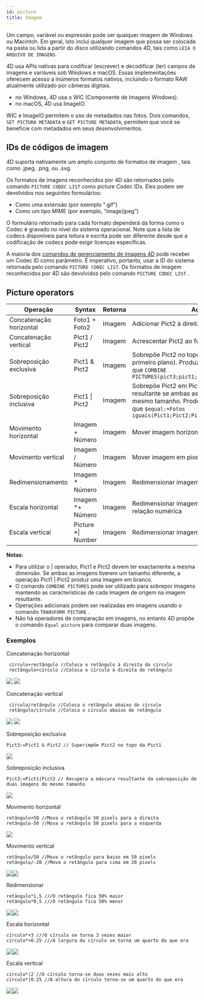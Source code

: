 ```yaml
---
id: picture
title: Imagem
---
```


Um campo, variável ou expressão pode ser qualquer imagem de Windows ou Macintoh. Em geral, isto inclui qualquer imagem que possa ser colocada na pasta ou lida a partir do disco utilizando comandos 4D, tais como `LEIA O ARQUIVO DE IMAGENS`.

4D usa APIs nativas para codificar (escrever) e decodificar (ler) campos de imagens e variáveis sob Windows e macOS. Essas implementações oferecem acesso a inúmeros formatos nativos, incluindo o formato RAW atualmente utilizado por câmeras digitais.

* no Windows, 4D usa o WIC (Componente de Imagens Windows).
* no macOS, 4D usa ImageIO.

WIC e ImageIO permitem o uso de metadados nas fotos. Dois comandos, `SET PICTURA METADATA` e `GET PICTURE METADATA`, permitem que você se beneficie com metadados em seus desenvolvimentos.

## IDs de códigos de imagem

4D suporta nativamente um amplo conjunto de formatos de imagem [](FormEditor/pictures.md#native-formats-supported), tais como .jpeg, .png, ou .svg.

Os formatos de imagens reconhecidos por 4D são retornados pelo comando `PICTURE CODEC LIST` como picture Codec IDs.  Eles podem ser devolvidos nos seguintes formulários:

* Como uma extensão (por exemplo ".gif")
* Como um tipo MIME (por exemplo, “image/jpeg”)

O formulário retornado para cada formato dependerá da forma como o Codec é gravado no nível do sistema operacional. Note que a lista de codecs disponíveis para leitura e escrita pode ser diferente desde que a codificação de codecs pode exigir licenças específicas.

A maioria dos [comandos de gerenciamento de imagens 4D](https://doc.4d.com/4Dv18/4D/18/Pictures.201-4504337.en.html) pode receber um Codec ID como parâmetro. É imperativo, portanto, usar a ID do sistema retornada pelo comando `PICTURE CODEC LIST`. Os formatos de imagem reconhecidos por 4D são devolvidos pelo comando `PICTURE CODEC LIST` .

## Picture operators

| Operação                | Syntax                 | Retorna | Ação                                                                                                                                                                       |
| ----------------------- | ---------------------- | ------- | -------------------------------------------------------------------------------------------------------------------------------------------------------------------------- |
| Concatenação horizontal | Foto1 + Foto2          | Imagem  | Adicionar Pict2 à direita da Pict1                                                                                                                                         |
| Concatenação vertical   | Pict1 / Pict2          | Imagem  | Acrescentar Pict2 ao fundo de Pict1                                                                                                                                        |
| Sobreposição exclusiva  | Pict1 & Pict2          | Imagem  | Sobrepõe Pict2 no topo de Pict1 (Pict2 em primeiro plano). Produz o mesmo resultado que `COMBINE PICTURES(pict3;pict1;Superimposition;pict2)`                              |
| Sobreposição inclusiva  | Pict1 &#124; Pict2     | Imagem  | Sobrepõe Pict2 em Pict1 e devolve a máscara resultante se ambas as imagens tiverem o mesmo tamanho. Produz o mesmo resultado que `$equal:=Fotos iguais(Pict1;Pict2;Pict3)` |
| Movimento horizontal    | Imagem + Número        | Imagem  | Mover imagem horizontalmente número pixels                                                                                                                                 |
| Movimento vertical      | Imagem / Número        | Imagem  | Mover imagem em pixels do número vertical                                                                                                                                  |
| Redimensionamento       | Imagem * Número        | Imagem  | Redimensionar imagem por proporção número                                                                                                                                  |
| Escala horizontal       | Imagem *+ Número       | Imagem  | Redimensionar imagem horizontalmente por relação numérica                                                                                                                  |
| Escala vertical         | Picture *&#124; Number | Imagem  | Redimensionar imagem por proporção número                                                                                                                                  |

**Notas:**

* Para utilizar o | operador, Pict1 e Pict2 devem ter exactamente a mesma dimensão. Se ambas as imagens tiverem um tamanho diferente, a operação Pict1 | Pict2 produz uma imagem em branco.
* O comando `COMBINE PICTURES` pode ser utilizado para sobrepor imagens mantendo as características de cada imagem de origem na imagem resultante.
* Operações adicionais podem ser realizadas em imagens usando o comando `TRANSFORM PICTURE` .
* Não há operadores de comparação em imagens, no entanto 4D propõe o comando `Equal picture` para comparar duas imagens.

### Exemplos

Concatenação horizontal

```4d
 círculo+rectângulo //Coloca o retângulo à direita do círculo
 rectângulo+círculo //Coloca o círculo à direita do retângulo
```

![](../assets/en/Concepts/concatHor.en.png) ![](../assets/en/Concepts/concatHor2.en.png)

Concatenação vertical

```4d
 círculo/retângulo //Coloca o retângulo abaixo do círculo
 retângulo/círculo //Coloca o círculo abaixo do retângulo
```

![](../assets/en/Concepts/concatVer.en.png) ![](../assets/en/Concepts/concatVer2.en.png)

Sobreposição exclusiva

```4d
Pict3:=Pict1 & Pict2 // Superimpõe Pict2 no topo da Pict1
```

![](../assets/en/Concepts/superimpoExc.fr.png)

Sobreposição inclusiva

```4d
Pict3:=Pict1|Pict2 // Recupera a máscara resultante da sobreposição de duas imagens do mesmo tamanho
```

![](../assets/en/Concepts/superimpoInc.fr.png)

Movimento horizontal

```4d
retângulo+50 //Mova o retângulo 50 pixels para a direita
retângulo-50 //Mova o retângulo 50 pixels para a esquerda
```

![](../assets/en/Concepts/hormove.en.png)

Movimento vertical

```4d
retângulo/50 //Mova o retângulo para baixo em 50 pixels
retângulo/-20 //Mova o retângulo para cima em 20 pixels
```

![](../assets/en/Concepts/vertmove.en.png)![](../assets/en/Concepts/vertmove2.en.png)

Redimensionar

```4d
retângulo*1,5 ///O retângulo fica 50% maior
retângulo*0,5 ///O retângulo fica 50% menor
```

![](../assets/en/Concepts/resize.en.png)![](../assets/en/Concepts/resisze2.en.png)

Escala horizontal

```4d
círculo*+3 ///O círculo se torna 3 vezes maior
círculo*+0.25 ///A largura do círculo se torna um quarto da que era
```

![](../assets/en/Concepts/Horscaling.en.png)![](../assets/en/Concepts/Horscaling2.en.png)

Escala vertical

```4d
círculo*|2 //O círculo torna-se duas vezes mais alto
círculo*|0.25 //A altura do círculo torna-se um quarto do que era
```

![](../assets/en/Concepts/vertscaling.en.png)![](../assets/en/Concepts/veticalscaling2.en.png)
